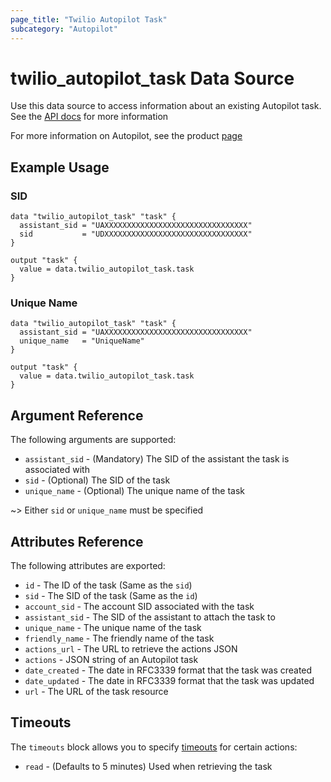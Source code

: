 ```yaml
---
page_title: "Twilio Autopilot Task"
subcategory: "Autopilot"
---
```


# twilio_autopilot_task Data Source

Use this data source to access information about an existing Autopilot task. See the [API docs](https://www.twilio.com/docs/autopilot/api/task) for more information

For more information on Autopilot, see the product [page](https://www.twilio.com/autopilot)

## Example Usage

### SID

```hcl
data "twilio_autopilot_task" "task" {
  assistant_sid = "UAXXXXXXXXXXXXXXXXXXXXXXXXXXXXXXXX"
  sid           = "UDXXXXXXXXXXXXXXXXXXXXXXXXXXXXXXXX"
}

output "task" {
  value = data.twilio_autopilot_task.task
}
```

### Unique Name

```hcl
data "twilio_autopilot_task" "task" {
  assistant_sid = "UAXXXXXXXXXXXXXXXXXXXXXXXXXXXXXXXX"
  unique_name   = "UniqueName"
}

output "task" {
  value = data.twilio_autopilot_task.task
}
```

## Argument Reference

The following arguments are supported:

- `assistant_sid` - (Mandatory) The SID of the assistant the task is associated with
- `sid` - (Optional) The SID of the task
- `unique_name` - (Optional) The unique name of the task

~> Either `sid` or `unique_name` must be specified

## Attributes Reference

The following attributes are exported:

- `id` - The ID of the task (Same as the `sid`)
- `sid` - The SID of the task (Same as the `id`)
- `account_sid` - The account SID associated with the task
- `assistant_sid` - The SID of the assistant to attach the task to
- `unique_name` - The unique name of the task
- `friendly_name` - The friendly name of the task
- `actions_url` - The URL to retrieve the actions JSON
- `actions` - JSON string of an Autopilot task
- `date_created` - The date in RFC3339 format that the task was created
- `date_updated` - The date in RFC3339 format that the task was updated
- `url` - The URL of the task resource

## Timeouts

The `timeouts` block allows you to specify [timeouts](https://www.terraform.io/docs/configuration/resources.html#timeouts) for certain actions:

- `read` - (Defaults to 5 minutes) Used when retrieving the task
